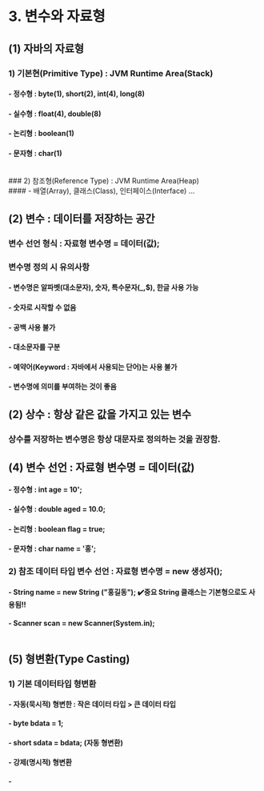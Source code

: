 # 3. 변수와 자료형<br>
## (1) 자바의 자료형<br>
### 1) 기본현(Primitive Type) : JVM Runtime Area(Stack)<br>
#### - 정수형 : byte(1), short(2), int(4), long(8)<br>
#### - 실수형 : float(4), double(8)<br>
#### - 논리형 : boolean(1)<br>
#### - 문자형 : char(1)<br>
<br>
### 2) 참조형(Reference Type) : JVM Runtime Area(Heap)<br>
#### - 배열(Array), 클래스(Class), 인터페이스(Interface) ... <br>

## (2) 변수 : 데이터를 저장하는 공간
### 변수 선언 형식 : 자료형 변수명 = 데이터(값);
### 변수명 정의 시 유의사항
#### - 변수명은 알파벳(대소문자), 숫자, 특수문자(_,$), 한글 사용 가능
#### - 숫자로 시작할 수 없음
#### - 공백 사용 불가
#### - 대소문자를 구분
#### - 예약어(Keyword : 자바에서 사용되는 단어)는 사용 불가
#### - 변수명에 의미를 부여하는 것이 좋음

## (2) 상수 : 항상 같은 값을 가지고 있는 변수<br>
### 상수를 저장하는 변수명은 항상 대문자로 정의하는 것을 권장함.<br>

## (4)  변수 선언 : 자료형 변수명 = 데이터(값)
#### - 정수형 : int  age = 10';
#### - 실수형 : double aged = 10.0;
#### - 논리형 : boolean flag = true;
#### - 문자형 : char name = '홍';

### 2) 참조 데이터 타입 변수 선언 : 자료형 변수명 = new 생성자();
#### - String name = new String ("홍길동"); ✔️중요 String 클래스는 기본형으로도 사용됨!!
#### - Scanner scan = new Scanner(System.in);<br><br>

## (5) 형변환(Type Casting)
### 1) 기본 데이터타입 형변환
#### - 자동(묵시적) 형변한 : 작은 데이터 타입 > 큰 데이터 타입
#### - byte bdata = 1;
#### - short sdata = bdata; (자동 형변환)
#### - 강제(명시적) 형변환
#### - 